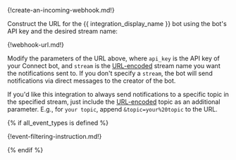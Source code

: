{!create-an-incoming-webhook.md!}

Construct the URL for the {{ integration_display_name }}
bot using the bot's API key and the desired stream name:

{!webhook-url.md!}

Modify the parameters of the URL above, where `api_key` is the API key
of your Connect bot, and `stream` is the [URL-encoded][url-encoder]
stream name you want the notifications sent to. If you don't specify a
`stream`, the bot will send notifications via direct messages to the
creator of the bot.

If you'd like this integration to always send notifications to a
specific topic in the specified stream, just include the
[URL-encoded][url-encoder] topic as an additional parameter. E.g.,
for `your topic`, append `&topic=your%20topic` to the URL.

{% if all_event_types is defined %}

{!event-filtering-instruction.md!}

{% endif %}

[url-encoder]: https://www.urlencoder.org/

